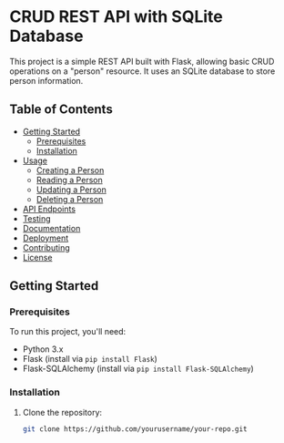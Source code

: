 # CRUD REST API with SQLite Database

This project is a simple REST API built with Flask, allowing basic CRUD operations on a "person" resource. It uses an SQLite database to store person information.

## Table of Contents

- [Getting Started](#getting-started)
  - [Prerequisites](#prerequisites)
  - [Installation](#installation)
- [Usage](#usage)
  - [Creating a Person](#creating-a-person)
  - [Reading a Person](#reading-a-person)
  - [Updating a Person](#updating-a-person)
  - [Deleting a Person](#deleting-a-person)
- [API Endpoints](#api-endpoints)
- [Testing](#testing)
- [Documentation](#documentation)
- [Deployment](#deployment)
- [Contributing](#contributing)
- [License](#license)

## Getting Started

### Prerequisites

To run this project, you'll need:

- Python 3.x
- Flask (install via `pip install Flask`)
- Flask-SQLAlchemy (install via `pip install Flask-SQLAlchemy`)

### Installation

1. Clone the repository:

   ```bash
   git clone https://github.com/yourusername/your-repo.git

